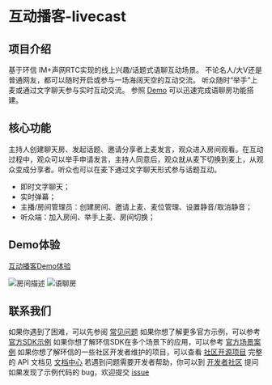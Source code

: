 # 互动播客-livecast

## 项目介绍
基于环信 IM+声网RTC实现的线上兴趣/话题式语聊互动场景。
不论名人/大V还是普通网友，都可以随时开启或参与一场海阔天空的互动交流。
听众随时“举手”上麦或通过文字聊天参与实时互动交流。
参照 [Demo](https://www.easemob.com/download/demo) 可以迅速完成语聊房功能搭建。


## 核心功能
主持人创建聊天房、发起话题、邀请分享者上麦发言，观众进入房间观看。在互动过程中，观众可以举手申请发言，主持人同意后，观众就从麦下切换到麦上，从观众变成分享者。听众也可以在麦下通过文字聊天形式参与话题互动。
- 即时文字聊天；
- 实时弹幕；
- 主播/房间管理员：创建房间、邀请上麦、麦位管理、设置静音/取消静音；
- 听众端：加入房间、举手上麦、房间切换；

## Demo体验
[互动播客Demo体验](https://www.easemob.com/download/demo)

 ![房间描述](https://img-blog.csdnimg.cn/25a4018839d248dca412b5b41ee9e9ee.png#pic_center)
   ![语聊房](https://img-blog.csdnimg.cn/f00f569bc78d4eaab0c6a4a701396288.png#pic_center)

## 联系我们
如果你遇到了困难，可以先参阅 [常见问题](https://docs-im.easemob.com/)
如果你想了解更多官方示例，可以参考 [官方SDK示例](https://www.easemob.com/download/im)
如果你想了解环信SDK在多个场景下的应用，可以参考 [官方场景案例](https://www.easemob.com/download/demo)
如果你想了解环信的一些社区开发者维护的项目，可以查看 [社区开源项目](https://www.imgeek.org/code/)
完整的 API 文档见 [文档中心](https://docs-im.easemob.com/)
若遇到问题需要开发者帮助，你可以到 [开发者社区](https://www.imgeek.org/) 提问
如果发现了示例代码的 bug，欢迎提交 [issue](https://github.com/easemob/livecast/issues)
